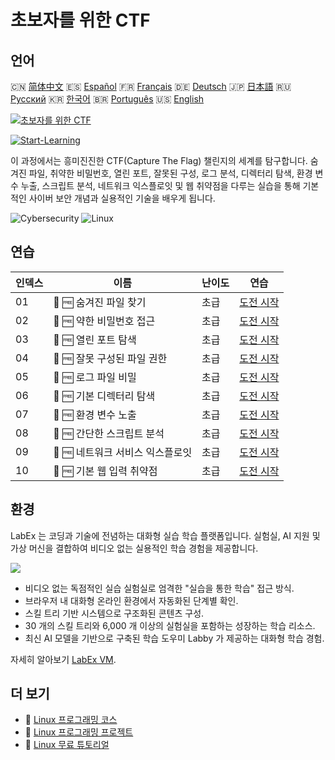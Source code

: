 # 초보자를 위한 CTF

## 언어

🇨🇳 [简体中文](README_zh.md) 🇪🇸 [Español](README_es.md) 🇫🇷 [Français](README_fr.md) 🇩🇪 [Deutsch](README_de.md) 🇯🇵 [日本語](README_ja.md) 🇷🇺 [Русский](README_ru.md) 🇰🇷 [한국어](README_ko.md) 🇧🇷 [Português](README_pt.md) 🇺🇸 [English](README.md) 

[![초보자를 위한 CTF](https://cover-creator.labex.io/ctf-for-beginners.png?lang=ko)](https://labex.io/ko/courses/ctf-for-beginners)

[![Start-Learning](https://img.shields.io/badge/Start-Learning-whitesmoke?style=for-the-badge)](https://labex.io/ko/courses/ctf-for-beginners)

이 과정에서는 흥미진진한 CTF(Capture The Flag) 챌린지의 세계를 탐구합니다. 숨겨진 파일, 취약한 비밀번호, 열린 포트, 잘못된 구성, 로그 분석, 디렉터리 탐색, 환경 변수 누출, 스크립트 분석, 네트워크 익스플로잇 및 웹 취약점을 다루는 실습을 통해 기본적인 사이버 보안 개념과 실용적인 기술을 배우게 됩니다.

![Cybersecurity](https://img.shields.io/badge/Cybersecurity-whitesmoke?style=for-the-badge&logo=cybersecurity)
![Linux](https://img.shields.io/badge/Linux-whitesmoke?style=for-the-badge&logo=linux)


## 연습

|   인덱스 | 이름                             | 난이도   | 연습                                                                                                         |
|----------|----------------------------------|----------|--------------------------------------------------------------------------------------------------------------|
|       01 | 🎯 🆓 숨겨진 파일 찾기           | 초급     | <a target='_blank' href='https://labex.io/ko/labs/linux-hidden-file-hunt-596219'>도전 시작</a>               |
|       02 | 🎯 🆓 약한 비밀번호 접근         | 초급     | <a target='_blank' href='https://labex.io/ko/labs/linux-weak-password-access-596224'>도전 시작</a>           |
|       03 | 🎯 🆓 열린 포트 탐색             | 초급     | <a target='_blank' href='https://labex.io/ko/labs/linux-open-port-discovery-596222'>도전 시작</a>            |
|       04 | 🎯 🆓 잘못 구성된 파일 권한      | 초급     | <a target='_blank' href='https://labex.io/ko/labs/linux-misconfigured-file-permissions-596218'>도전 시작</a> |
|       05 | 🎯 🆓 로그 파일 비밀             | 초급     | <a target='_blank' href='https://labex.io/ko/labs/linux-log-file-secret-596220'>도전 시작</a>                |
|       06 | 🎯 🆓 기본 디렉터리 탐색         | 초급     | <a target='_blank' href='https://labex.io/ko/labs/linux-basic-directory-traversal-596215'>도전 시작</a>      |
|       07 | 🎯 🆓 환경 변수 노출             | 초급     | <a target='_blank' href='https://labex.io/ko/labs/linux-environment-variable-leak-596217'>도전 시작</a>      |
|       08 | 🎯 🆓 간단한 스크립트 분석       | 초급     | <a target='_blank' href='https://labex.io/ko/labs/linux-simple-script-analysis-596223'>도전 시작</a>         |
|       09 | 🎯 🆓 네트워크 서비스 익스플로잇 | 초급     | <a target='_blank' href='https://labex.io/ko/labs/linux-network-service-exploit-596221'>도전 시작</a>        |
|       10 | 🎯 🆓 기본 웹 입력 취약점        | 초급     | <a target='_blank' href='https://labex.io/ko/labs/linux-basic-web-input-vulnerability-596216'>도전 시작</a>  |

## 환경

LabEx 는 코딩과 기술에 전념하는 대화형 실습 학습 플랫폼입니다. 실험실, AI 지원 및 가상 머신을 결합하여 비디오 없는 실용적인 학습 경험을 제공합니다.

![](https://tutorial-screenshot.getvm.io/images/vm-1725247253.png)

- 비디오 없는 독점적인 실습 실험실로 엄격한 "실습을 통한 학습" 접근 방식.
- 브라우저 내 대화형 온라인 환경에서 자동화된 단계별 확인.
- 스킬 트리 기반 시스템으로 구조화된 콘텐츠 구성.
- 30 개의 스킬 트리와 6,000 개 이상의 실험실을 포함하는 성장하는 학습 리소스.
- 최신 AI 모델을 기반으로 구축된 학습 도우미 Labby 가 제공하는 대화형 학습 경험.

자세히 알아보기 [LabEx VM](https://support.labex.io/using-labex/virtual-machine).

## 더 보기

- 🔗 [Linux 프로그래밍 코스](https://github.com/labex-labs/awesome-programming-courses)
- 🔗 [Linux 프로그래밍 프로젝트](https://github.com/labex-labs/awesome-programming-projects)
- 🔗 [Linux 무료 튜토리얼](https://github.com/labex-labs/linux-free-tutorials)

